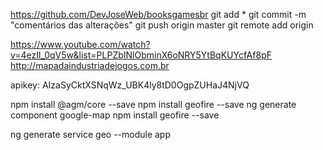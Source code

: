 https://github.com/DevJoseWeb/booksgamesbr
git add *
git commit -m "comentários das alterações"
git push origin master
git remote add origin 

https://www.youtube.com/watch?v=4ezIl_0qV5w&list=PLPZbINlObminX6oNRY5YtBqKUYcfAf8pF
http://mapadaindustriadejogos.com.br

apikey: AIzaSyCktXSNqWz_UBK4ly8tD0OgpZUHaJ4NjVQ

npm install  @agm/core --save
npm install geofire --save
ng generate component google-map
npm install geofire --save

ng generate service geo --module app



